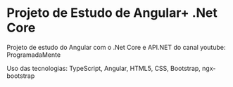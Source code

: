 # Projeto de Estudo de Angular+ .Net Core
Projeto de estudo do Angular com o .Net Core e API.NET do canal youtube: ProgramadaMente

Uso das tecnologias: TypeScript, Angular, HTML5, CSS, Bootstrap, ngx-bootstrap
